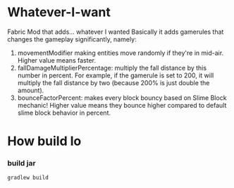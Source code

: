 # Whatever-I-want
Fabric Mod that adds... whatever I wanted
Basically it adds gamerules that changes the gameplay significantly, namely:
1. movementModifier making entities move randomly if they're in mid-air. Higher value means faster.
2. fallDamageMultiplierPercentage: multiply the fall distance by this number in percent. For example, if the gamerule is set to 200, it will multiply the fall distance by two (because 200% is just double the amount).
3. bounceFactorPercent: makes every block bouncy based on Slime Block mechanic! Higher value means they bounce higher compared to default slime block behavior in percent.

# How build lo
### build jar

```
gradlew build
```
